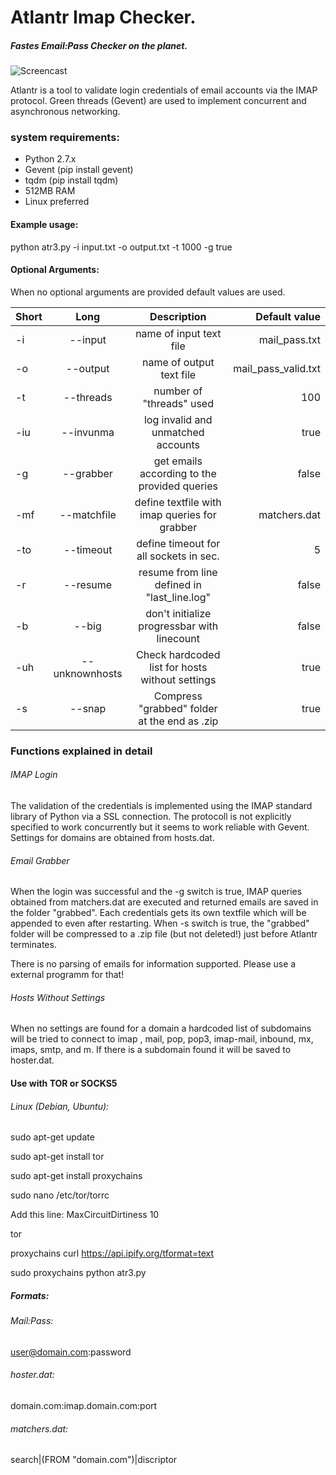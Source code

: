 # Atlantr Imap Checker. 
##### Fastes Email:Pass Checker on the planet.

![Screencast](https://raw.githubusercontent.com/SUP3RIA/Atlantr/master/screen.png)

Atlantr is a tool to validate login credentials of email accounts via the IMAP protocol. 
Green threads (Gevent) are used to implement concurrent and asynchronous networking.
### system requirements:
- Python 2.7.x
- Gevent (pip install gevent)
- tqdm (pip install tqdm)
- 512MB RAM
- Linux preferred
#### Example usage:
python atr3.py -i input.txt -o output.txt -t 1000 -g true 
#### Optional Arguments:
When no optional arguments are provided default values are used.


| Short| Long | Description | Default value |
 ----------------- | :----------------------------: | :------------------: | ------:|
|-i |--input|name of input text file|mail_pass.txt |
|-o|--output|name of output text file| mail_pass_valid.txt|
|-t|--threads|number of "threads" used|100 |
|-iu|--invunma|log invalid and unmatched accounts|true |
|-g|--grabber|get emails according to the provided queries|false |
|-mf|--matchfile|define textfile with imap queries for grabber| matchers.dat|
|-to|--timeout|define timeout for all sockets in sec.| 5|
|-r|--resume|resume from line defined in "last_line.log"|false |
|-b|--big|don't initialize progressbar with linecount| false|
|-uh|--unknownhosts|Check hardcoded list for hosts without settings|true |
|-s|--snap|Compress "grabbed" folder at the end as .zip| true|
### Functions explained in detail
###### IMAP Login
The validation of the credentials is implemented using the IMAP standard library of Python via a SSL connection. The protocoll is not explicitly specified to work concurrently but it seems to work reliable with Gevent. Settings for domains are obtained from hosts.dat.
###### Email Grabber
When the login was successful and the -g switch is true, IMAP queries obtained from matchers.dat are executed and returned emails are saved in the folder "grabbed".
Each credentials gets its own textfile which will be appended to even after restarting. When -s switch is true, the "grabbed" folder will be compressed to a .zip file (but not deleted!) just before Atlantr terminates.

There is no parsing of emails for information supported.
Please use a external programm for that!
###### Hosts Without Settings
When no settings are found for a domain a hardcoded list of subdomains will be tried to connect to 
imap , mail, pop, pop3, imap-mail, inbound, mx, imaps, smtp, and m.
If there is a subdomain found it will be saved to hoster.dat.

#### Use with TOR or SOCKS5
###### Linux (Debian, Ubuntu):
sudo apt-get update

sudo apt-get install tor

sudo apt-get install proxychains

sudo nano /etc/tor/torrc

Add this line: MaxCircuitDirtiness 10

tor

proxychains curl https://api.ipify.org/tformat=text

sudo proxychains python atr3.py 


##### Formats:
###### Mail:Pass:
user@domain.com:password
###### hoster.dat:
domain.com:imap.domain.com:port
###### matchers.dat:
search|(FROM "domain.com")|discriptor
